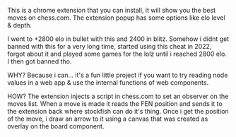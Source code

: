 This is a chrome extension that you can install, it will show you the best moves on chess.com. The extension popup has some options like elo level & depth.

I went to +2800 elo in bullet with this and 2400 in blitz. Somehow i didnt get banned with this for a very long time, started using this cheat in 2022, forgot about it and played some games for the lolz until i reached 2800 elo. I then got banned tho.

WHY?
Because i can... it's a fun little project if you want to try reading node values in a web app & use the internal functions of web components.

HOW? 
The extension injects a script in chess.com to set an observer on the moves list. When a move is made it reads the FEN position and sends it to the extension back where stockfish can do it's thing.
Once i get the position of the move, i draw an arrow to it using a canvas that was created as overlay on the board component.
